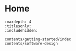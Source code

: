 # Home

```{toctree}
:maxdepth: 4
:titlesonly:
:includehidden:

contents/getting-started/index
contents/software-design
```
